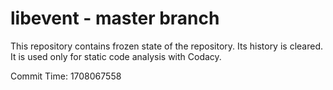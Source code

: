# libevent - master branch

This repository contains frozen state of the repository.
Its history is cleared. It is used only for static code
analysis with Codacy.

Commit Time: 1708067558